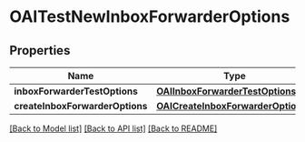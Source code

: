 # OAITestNewInboxForwarderOptions

## Properties
Name | Type | Description | Notes
------------ | ------------- | ------------- | -------------
**inboxForwarderTestOptions** | [**OAIInboxForwarderTestOptions***](OAIInboxForwarderTestOptions) |  | [optional] 
**createInboxForwarderOptions** | [**OAICreateInboxForwarderOptions***](OAICreateInboxForwarderOptions) |  | [optional] 

[[Back to Model list]](../README#documentation-for-models) [[Back to API list]](../README#documentation-for-api-endpoints) [[Back to README]](../README)


